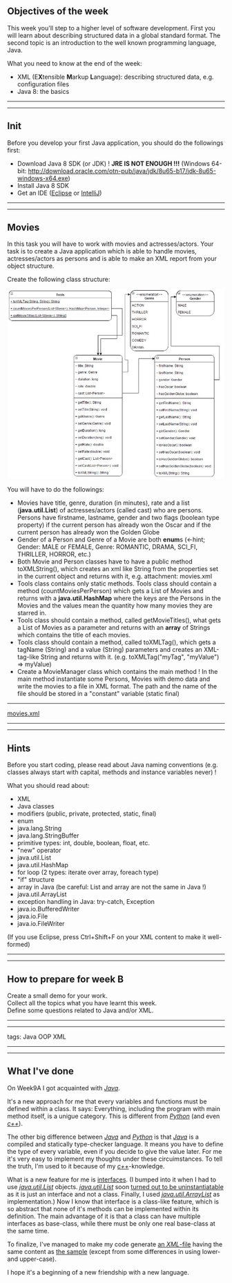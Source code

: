 ## Objectives of the week

This week you'll step to a higher level of software development.
First you will learn about describing structured data in a global standard format.
The second topic is an introduction to the well known programming language, Java.

What you need to know at the end of the week:
* XML (E**X**tensible **M**arkup **L**anguage): describing structured data, e.g. configuration files
* Java 8: the basics

------------

------------

## Init

Before you develop your first Java application, you should do the followings first:
* Download Java 8 SDK (or JDK) ! **JRE IS NOT ENOUGH !!!**
  (Windows 64-bit: http://download.oracle.com/otn-pub/java/jdk/8u65-b17/jdk-8u65-windows-x64.exe)
* Install Java 8 SDK
* Get an IDE
  ([Eclipse](https://www.eclipse.org/downloads/download.php?file=/technology/epp/downloads/release/mars/1/eclipse-java-mars-1-win32-x86_64.zip)
  or [IntelliJ](https://www.jetbrains.com/idea/#chooseYourEdition))

------------

------------

## Movies

In this task you will have to work with movies and actresses/actors.
Your task is to create a Java application
which is able to handle movies, actresses/actors as persons
and is able to make an XML report from your object structure.

Create the following class structure:

![](Description/movies_uml.jpg)

You will have to do the followings:
* Movies have title, genre, duration (in minutes),
  rate and a list (**java.util.List**) of actresses/actors (called cast) who are persons.
  Persons have firstname, lastname, gender and two flags (boolean type property)
  if the current person has already won the Oscar and if the current person has already won the Golden Globe
* Gender of a Person and Genre of a Movie are both **enum**s
  (<-hint; Gender: MALE or FEMALE, Genre: ROMANTIC, DRAMA, SCI_FI, THRILLER, HORROR, etc.)
* Both Movie and Person classes have to have a public method toXMLString(),
  which creates an xml like String from the properties set in the current object and returns with it,
  e.g. attachment: movies.xml
* Tools class contains only static methods.
  Tools class should contain a method (countMoviesPerPerson)
  which gets a List of Movies and returns with a **java.util.HashMap**
  where the keys are the Persons in the Movies
  and the values mean the quantity how many movies they are starred in.
* Tools class should contain a method, called getMovieTitles(),
  what gets a List of Movies as a parameter and returns with an **array** of Strings
  which contains the title of each movies.
* Tools class should contain a method, called toXMLTag(),
  which gets a tagName (String) and a value (String) parameters
  and creates an XML-tag-like String and returns with it.
  (e.g. toXMLTag("myTag", "myValue") => <myTag>myValue</myTag>)
* Create a MovieManager class which contains the main method !
  In the main method instantiate some Persons, Movies with demo data and write the movies to a file in XML format.
  The path and the name of the file should be stored in a "constant" variable (static final)

-----

[movies.xml](Description/movies.xml)

-----------

-----------

## Hints

Before you start coding, please read about Java naming conventions
(e.g. classes always start with capital, methods and instance variables never) !

What you should read about:
* XML
* Java classes
* modifiers (public, private, protected, static, final)
* enum
* java.lang.String
* java.lang.StringBuffer
* primitive types: int, double, boolean, float, etc.
* "new" operator
* java.util.List
* java.util.HashMap
* for loop (2 types: iterate over array, foreach type)
* "if" structure
* array in Java (be careful: List and array are not the same in Java !)
* java.util.ArrayList
* exception handling in Java: try-catch, Exception
* java.io.BufferedWriter
* java.io.File
* java.io.FileWriter

(If you use Eclipse, press Ctrl+Shift+F on your XML content to make it well-formed)

----------

----------

## How to prepare for week B

Create a small demo for your work.  
Collect all the topics what you have learnt this week.  
Define some questions related to Java and/or XML.

----------

----------

tags:
Java
OOP
XML

----------

----------

## What I've done

On Week9A I got acquainted with [*Java*](https://en.wikipedia.org/wiki/Java_(programming_language)).

It's a new approach for me that every variables and functions must be defined within a class.
It says: Everything, including the program with main method itself, is a unigue category.
This is different from [*Python*](https://en.wikipedia.org/wiki/Python_(programming_language))
(and even [*c++*](https://en.wikipedia.org/wiki/C%2B%2B)).

The other big difference between [*Java*](https://en.wikipedia.org/wiki/Java_(programming_language))
and [*Python*](https://en.wikipedia.org/wiki/Python_(programming_language)) is
that [*Java*](https://en.wikipedia.org/wiki/Java_(programming_language)) is a compiled and statically type-checker language.
It means you have to define the type of every variable, even if you decide to give the value later.
For me it's very easy to implement my thoughts under these circuimstances.
To tell the truth, I'm used to it because of my [*c++*](https://en.wikipedia.org/wiki/C%2B%2B)-knowledge.

What is a new feature for me is [interfaces](http://www.tutorialspoint.com/java/java_interfaces.htm).
(I bumped into it when I had to use
[*java.util.List*](http://www.tutorialspoint.com/java/java_list_interface.htm) objects.
[*java.util.List*](http://www.tutorialspoint.com/java/java_list_interface.htm) soon
[turned out to be uninstantiatable](https://stackoverflow.com/questions/7960149/cannot-instantiate-the-type-listproduct)
as it is just an interface and not a class. Finally, I used
[*java.util.ArrayList*](http://www.tutorialspoint.com/java/util/java_util_arraylist.htm) as implementation.)
Now I know that interface is a class-like feature,
which is so abstract that none of it's methods can be implemented within its definition.
The main advantage of it is that a class can have multiple interfaces as base-class,
while there must be only one real base-class at the same time.

To finalize, I've managed to make my code generate [an *XML*-file](SampleData/movies.xml)
having the same content as [the sample](Description/movies.xml)
(except from some differences in using lower- and upper-case).

I hope it's a beginning of a new friendship with a new language.
